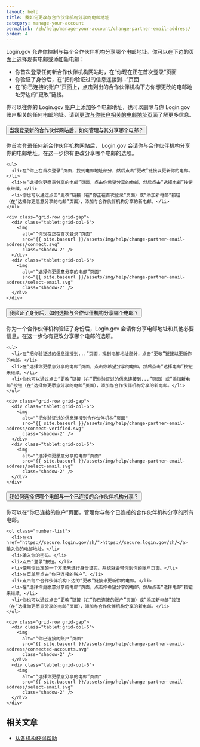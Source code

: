```yaml
---
layout: help
title: 我如何更改与合作伙伴机构分享的电邮地址
category: manage-your-account
permalink: /zh/help/manage-your-account/change-partner-email-address/
order: 4
---
```


Login.gov 允许你控制与每个合作伙伴机构分享哪个电邮地址。你可以在下边的页面上选择现有电邮或添加新电邮：

- 你首次登录任何新合作伙伴机构网站时，在“你现在正在首次登录”页面
- 你验证了身份后，在“把你验证过的信息连接到...”页面
- 在“你已连接的账户”页面上，点击列出的合作伙伴机构下方你想更改的电邮地址旁边的“更改”链接。

你可以往你的 Login.gov 账户上添加多个电邮地址，也可以删除与你 Login.gov 账户相关的任何电邮地址。请到[更改与你账户相关的电邮地址页面](/zh/help/manage-your-account/change-your-email-address/)了解更多信息。

<div class="usa-accordion usa-accordion--bordered margin-y-4">
  <h4 class="usa-accordion__heading">
    <button
      type="button"
      class="usa-accordion__button"
      aria-expanded="false"
      aria-controls="b-a1"
    >
      当我登录新的合作伙伴网站后，如何管理与其分享哪个电邮？
    </button>
  </h4>
  <div id="b-a1" class="usa-accordion__content usa-prose">
    <p>你首次登录任何新合作伙伴机构网站后， Login.gov 会请你与合作伙伴机构分享你的电邮地址。在这一步你有更改分享哪个电邮的选项。</p>

    <ul>
      <li>在“你正在首次登录”页面，找到电邮地址部分，然后点击“更改”链接以更新你的电邮。</li>
      <li>在“选择你更愿意分享的电邮”页面，点击你希望分享的电邮，然后点击“选择电邮”按钮来继续。</li>
      <li>你也可以通过点击“更改”链接（在“你正在首次登录”页面）或“添加新电邮”按钮（在“选择你更愿意分享的电邮”页面），添加与合作伙伴机构分享的新电邮。</li>
    </ul>

    <div class="grid-row grid-gap">
      <div class="tablet:grid-col-6">
        <img
          alt="“你现在正在首次登录”页面"
          src="{{ site.baseurl }}/assets/img/help/change-partner-email-address/connect.svg"
          class="shadow-2" />
      </div>
      <div class="tablet:grid-col-6">
        <img
          alt="“选择你更愿意分享的电邮”页面"
          src="{{ site.baseurl }}/assets/img/help/change-partner-email-address/select-email.svg"
          class="shadow-2" />
      </div>
    </div>    
  </div>
</div>

<div class="usa-accordion usa-accordion--bordered margin-y-4">
  <h4 class="usa-accordion__heading">
    <button
      type="button"
      class="usa-accordion__button"
      aria-expanded="false"
      aria-controls="b-a2"
    >
      我验证了身份后，如何选择与合作伙伴机构分享哪个电邮？
    </button>
  </h4>
  <div id="b-a2" class="usa-accordion__content usa-prose">
    <p>你为一个合作伙伴机构验证了身份后，Login.gov 会请你分享电邮地址和其他必要信息。在这一步你有更改分享哪个电邮的选项。</p>

    <ul>
      <li>在“把你验证过的信息连接到...”页面，找到电邮地址部分，点击“更改”链接以更新你的电邮。</li>
      <li>在“选择你更愿意分享的电邮”页面，点击你希望分享的电邮，然后点击“选择电邮”按钮来继续。</li>
      <li>你也可以通过点击“更改”链接（在“把你验证过的信息连接到...”页面）或“添加新电邮”按钮（在“选择你更愿意分享的电邮”页面），添加与合作伙伴机构分享的新电邮。</li>
    </ul>

    <div class="grid-row grid-gap">
      <div class="tablet:grid-col-6">
        <img
          alt="“把你验证过的信息连接到合作伙伴机构”页面"
          src="{{ site.baseurl }}/assets/img/help/change-partner-email-address/connect-verified.svg"
          class="shadow-2" />
      </div>
      <div class="tablet:grid-col-6">
        <img
          alt="“选择你更愿意分享的电邮”页面"
          src="{{ site.baseurl }}/assets/img/help/change-partner-email-address/select-email.svg"
          class="shadow-2" />
      </div>
    </div>   
  </div>
</div>

<div class="usa-accordion usa-accordion--bordered margin-y-4">
  <h4 class="usa-accordion__heading">
    <button
      type="button"
      class="usa-accordion__button"
      aria-expanded="false"
      aria-controls="b-a3"
    >
      我如何选择把哪个电邮与一个已连接的合作伙伴机构分享？
    </button>
  </h4>
  <div id="b-a3" class="usa-accordion__content usa-prose">
    <p>你可以在“你已连接的账户”页面，管理你与每个已连接的合作伙伴机构分享的所有电邮。</p>

    <ol class="number-list">
      <li>在<a href="https://secure.login.gov/zh/">https://secure.login.gov/zh/</a> 输入你的电邮地址。</li>
      <li>输入你的密码。</li>
      <li>点击“登录”按钮。</li>
      <li>使用你设定的一个方法来进行身份证实。系统就会带你到你的账户页面。</li>
      <li>在菜单里点击“你已连接的账户”。</li>
      <li>点击每个合作伙伴机构下边的“更改”链接来更新你的电邮。</li>
      <li>在“选择你更愿意分享的电邮”页面，点击你希望分享的电邮，然后点击“选择电邮”按钮来继续。</li>
      <li>你也可以通过点击“更改”链接（在“你已连接的账户”页面）或“添加新电邮”按钮（在“选择你更愿意分享的电邮”页面），添加与合作伙伴机构分享的新电邮。</li>
    </ol>

    <div class="grid-row grid-gap">
      <div class="tablet:grid-col-6">
        <img
          alt="“你已连接的账户”页面"
          src="{{ site.baseurl }}/assets/img/help/change-partner-email-address/connected-accounts.svg"
          class="shadow-2" />
      </div>
      <div class="tablet:grid-col-6">
        <img
          alt="“选择你更愿意分享的电邮”页面"
          src="{{ site.baseurl }}/assets/img/help/change-partner-email-address/select-email.svg"
          class="shadow-2" />
      </div>
    </div>   
  </div>
</div>


## 相关文章

* [从各机构获得帮助](/zh/help/specific-agencies/overview/)
